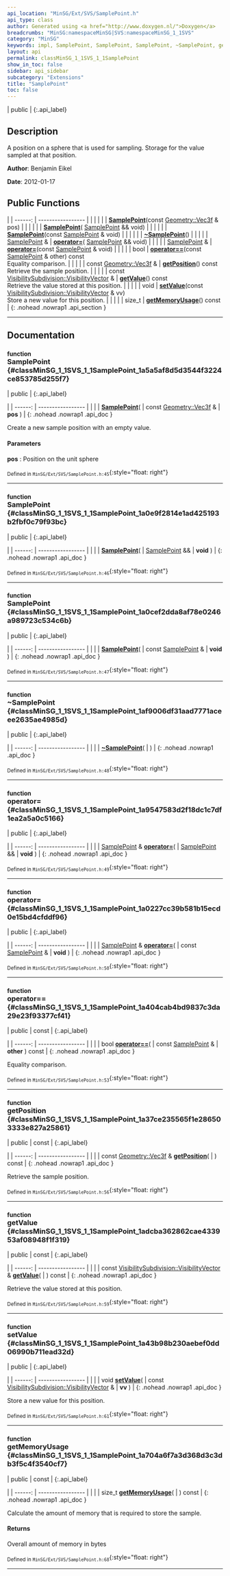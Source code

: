 ```yaml
---
api_location: "MinSG/Ext/SVS/SamplePoint.h"
api_type: class
author: Generated using <a href="http://www.doxygen.nl/">Doxygen</a>
breadcrumbs: "MinSG:namespaceMinSG|SVS:namespaceMinSG_1_1SVS"
category: "MinSG"
keywords: impl, SamplePoint, SamplePoint, SamplePoint, ~SamplePoint, getPosition, getValue, setValue, getMemoryUsage
layout: api
permalink: classMinSG_1_1SVS_1_1SamplePoint
show_in_toc: false
sidebar: api_sidebar
subcategory: "Extensions"
title: "SamplePoint"
toc: false
---
```


| public |
{:.api_label}

## Description



A position on a sphere that is used for sampling. Storage for the value sampled at that position.



**Author**: Benjamin Eikel



**Date**: 2012-01-17





## Public Functions

|
| ------: | ----------------- |
|  | |
|  | **[SamplePoint](#classMinSG_1_1SVS_1_1SamplePoint_1a5a5af8d5d3544f3224ce853785d255f7)**(const [Geometry::Vec3f](namespaceGeometry#namespaceGeometry_1a5b269b6a82917f18e344231ecf8e6566) & pos) |
|  | |
|  | **[SamplePoint](#classMinSG_1_1SVS_1_1SamplePoint_1a0e9f2814e1ad425193b2fbf0c79f93bc)**( [SamplePoint](classMinSG_1_1SVS_1_1SamplePoint) && void) |
|  | |
|  | **[SamplePoint](#classMinSG_1_1SVS_1_1SamplePoint_1a0cef2dda8af78e0246a989723c534c6b)**(const [SamplePoint](classMinSG_1_1SVS_1_1SamplePoint) & void) |
|  | |
|  | **[~SamplePoint](#classMinSG_1_1SVS_1_1SamplePoint_1af9006df31aad7771aceee2635ae4985d)**() |
|  | |
| [SamplePoint](classMinSG_1_1SVS_1_1SamplePoint) & | **[operator=](#classMinSG_1_1SVS_1_1SamplePoint_1a9547583d2f18dc1c7df1ea2a5a0c5166)**( [SamplePoint](classMinSG_1_1SVS_1_1SamplePoint) && void) |
|  | |
| [SamplePoint](classMinSG_1_1SVS_1_1SamplePoint) & | **[operator=](#classMinSG_1_1SVS_1_1SamplePoint_1a0227cc39b581b15ecd0e15bd4cfddf96)**(const [SamplePoint](classMinSG_1_1SVS_1_1SamplePoint) & void) |
|  | |
| bool | **[operator==](#classMinSG_1_1SVS_1_1SamplePoint_1a404cab4bd9837c3da29e23f93377cf41)**(const [SamplePoint](classMinSG_1_1SVS_1_1SamplePoint) & other) const <br/> Equality comparison. |
|  | |
| const [Geometry::Vec3f](namespaceGeometry#namespaceGeometry_1a5b269b6a82917f18e344231ecf8e6566) & | **[getPosition](#classMinSG_1_1SVS_1_1SamplePoint_1a37ce235565f1e286503333e827a25861)**() const <br/> Retrieve the sample position. |
|  | |
| const [VisibilitySubdivision::VisibilityVector](classMinSG_1_1VisibilitySubdivision_1_1VisibilityVector) & | **[getValue](#classMinSG_1_1SVS_1_1SamplePoint_1adcba362862cae433953af08948f1f319)**() const <br/> Retrieve the value stored at this position. |
|  | |
| void | **[setValue](#classMinSG_1_1SVS_1_1SamplePoint_1a43b98b230aebef0dd06990b711ead32d)**(const [VisibilitySubdivision::VisibilityVector](classMinSG_1_1VisibilitySubdivision_1_1VisibilityVector) & vv) <br/> Store a new value for this position. |
|  | |
| size_t | **[getMemoryUsage](#classMinSG_1_1SVS_1_1SamplePoint_1a704a6f7a3d368d3c3db3f5c4f3540cf7)**() const |
{: .nohead .nowrap1 .api_section }


-------------------------------------------------------------------

## Documentation

### <small>function</small><br/> SamplePoint {#classMinSG_1_1SVS_1_1SamplePoint_1a5a5af8d5d3544f3224ce853785d255f7}

| public |
{:.api_label}

|
| ------: | ----------------- |
|  |
|  **[SamplePoint](#classMinSG_1_1SVS_1_1SamplePoint_1a5a5af8d5d3544f3224ce853785d255f7)**( | const [Geometry::Vec3f](namespaceGeometry#namespaceGeometry_1a5b269b6a82917f18e344231ecf8e6566) & | **pos** ) |
{: .nohead .nowrap1 .api_doc }



Create a new sample position with an empty value.


#### Parameters
**pos**
:  Position on the unit sphere







<sub>Defined in `MinSG/Ext/SVS/SamplePoint.h:45`</sub>{:style="float: right"}

-------------------------------------------------------------------

### <small>function</small><br/> SamplePoint {#classMinSG_1_1SVS_1_1SamplePoint_1a0e9f2814e1ad425193b2fbf0c79f93bc}

| public |
{:.api_label}

|
| ------: | ----------------- |
|  |
|  **[SamplePoint](#classMinSG_1_1SVS_1_1SamplePoint_1a0e9f2814e1ad425193b2fbf0c79f93bc)**( |  [SamplePoint](classMinSG_1_1SVS_1_1SamplePoint) && | **void** ) |
{: .nohead .nowrap1 .api_doc }





<sub>Defined in `MinSG/Ext/SVS/SamplePoint.h:46`</sub>{:style="float: right"}

-------------------------------------------------------------------

### <small>function</small><br/> SamplePoint {#classMinSG_1_1SVS_1_1SamplePoint_1a0cef2dda8af78e0246a989723c534c6b}

| public |
{:.api_label}

|
| ------: | ----------------- |
|  |
|  **[SamplePoint](#classMinSG_1_1SVS_1_1SamplePoint_1a0cef2dda8af78e0246a989723c534c6b)**( | const [SamplePoint](classMinSG_1_1SVS_1_1SamplePoint) & | **void** ) |
{: .nohead .nowrap1 .api_doc }





<sub>Defined in `MinSG/Ext/SVS/SamplePoint.h:47`</sub>{:style="float: right"}

-------------------------------------------------------------------

### <small>function</small><br/> ~SamplePoint {#classMinSG_1_1SVS_1_1SamplePoint_1af9006df31aad7771aceee2635ae4985d}

| public |
{:.api_label}

|
| ------: | ----------------- |
|  |
|  **[~SamplePoint](#classMinSG_1_1SVS_1_1SamplePoint_1af9006df31aad7771aceee2635ae4985d)**( |  ) |
{: .nohead .nowrap1 .api_doc }





<sub>Defined in `MinSG/Ext/SVS/SamplePoint.h:48`</sub>{:style="float: right"}

-------------------------------------------------------------------

### <small>function</small><br/> operator= {#classMinSG_1_1SVS_1_1SamplePoint_1a9547583d2f18dc1c7df1ea2a5a0c5166}

| public |
{:.api_label}

|
| ------: | ----------------- |
|  |
| [SamplePoint](classMinSG_1_1SVS_1_1SamplePoint) & **[operator=](#classMinSG_1_1SVS_1_1SamplePoint_1a9547583d2f18dc1c7df1ea2a5a0c5166)**( |  [SamplePoint](classMinSG_1_1SVS_1_1SamplePoint) && | **void** ) |
{: .nohead .nowrap1 .api_doc }





<sub>Defined in `MinSG/Ext/SVS/SamplePoint.h:49`</sub>{:style="float: right"}

-------------------------------------------------------------------

### <small>function</small><br/> operator= {#classMinSG_1_1SVS_1_1SamplePoint_1a0227cc39b581b15ecd0e15bd4cfddf96}

| public |
{:.api_label}

|
| ------: | ----------------- |
|  |
| [SamplePoint](classMinSG_1_1SVS_1_1SamplePoint) & **[operator=](#classMinSG_1_1SVS_1_1SamplePoint_1a0227cc39b581b15ecd0e15bd4cfddf96)**( | const [SamplePoint](classMinSG_1_1SVS_1_1SamplePoint) & | **void** ) |
{: .nohead .nowrap1 .api_doc }





<sub>Defined in `MinSG/Ext/SVS/SamplePoint.h:50`</sub>{:style="float: right"}

-------------------------------------------------------------------

### <small>function</small><br/> operator== {#classMinSG_1_1SVS_1_1SamplePoint_1a404cab4bd9837c3da29e23f93377cf41}

| public | const |
{:.api_label}

|
| ------: | ----------------- |
|  |
| bool **[operator==](#classMinSG_1_1SVS_1_1SamplePoint_1a404cab4bd9837c3da29e23f93377cf41)**( | const [SamplePoint](classMinSG_1_1SVS_1_1SamplePoint) & | **other** ) const |
{: .nohead .nowrap1 .api_doc }

Equality comparison.





<sub>Defined in `MinSG/Ext/SVS/SamplePoint.h:53`</sub>{:style="float: right"}

-------------------------------------------------------------------

### <small>function</small><br/> getPosition {#classMinSG_1_1SVS_1_1SamplePoint_1a37ce235565f1e286503333e827a25861}

| public | const |
{:.api_label}

|
| ------: | ----------------- |
|  |
| const [Geometry::Vec3f](namespaceGeometry#namespaceGeometry_1a5b269b6a82917f18e344231ecf8e6566) & **[getPosition](#classMinSG_1_1SVS_1_1SamplePoint_1a37ce235565f1e286503333e827a25861)**( |  ) const |
{: .nohead .nowrap1 .api_doc }

Retrieve the sample position.





<sub>Defined in `MinSG/Ext/SVS/SamplePoint.h:56`</sub>{:style="float: right"}

-------------------------------------------------------------------

### <small>function</small><br/> getValue {#classMinSG_1_1SVS_1_1SamplePoint_1adcba362862cae433953af08948f1f319}

| public | const |
{:.api_label}

|
| ------: | ----------------- |
|  |
| const [VisibilitySubdivision::VisibilityVector](classMinSG_1_1VisibilitySubdivision_1_1VisibilityVector) & **[getValue](#classMinSG_1_1SVS_1_1SamplePoint_1adcba362862cae433953af08948f1f319)**( |  ) const |
{: .nohead .nowrap1 .api_doc }

Retrieve the value stored at this position.





<sub>Defined in `MinSG/Ext/SVS/SamplePoint.h:59`</sub>{:style="float: right"}

-------------------------------------------------------------------

### <small>function</small><br/> setValue {#classMinSG_1_1SVS_1_1SamplePoint_1a43b98b230aebef0dd06990b711ead32d}

| public |
{:.api_label}

|
| ------: | ----------------- |
|  |
| void **[setValue](#classMinSG_1_1SVS_1_1SamplePoint_1a43b98b230aebef0dd06990b711ead32d)**( | const [VisibilitySubdivision::VisibilityVector](classMinSG_1_1VisibilitySubdivision_1_1VisibilityVector) & | **vv** ) |
{: .nohead .nowrap1 .api_doc }

Store a new value for this position.





<sub>Defined in `MinSG/Ext/SVS/SamplePoint.h:61`</sub>{:style="float: right"}

-------------------------------------------------------------------

### <small>function</small><br/> getMemoryUsage {#classMinSG_1_1SVS_1_1SamplePoint_1a704a6f7a3d368d3c3db3f5c4f3540cf7}

| public | const |
{:.api_label}

|
| ------: | ----------------- |
|  |
| size_t **[getMemoryUsage](#classMinSG_1_1SVS_1_1SamplePoint_1a704a6f7a3d368d3c3db3f5c4f3540cf7)**( |  ) const |
{: .nohead .nowrap1 .api_doc }



Calculate the amount of memory that is required to store the sample.


#### Returns
Overall amount of memory in bytes





<sub>Defined in `MinSG/Ext/SVS/SamplePoint.h:68`</sub>{:style="float: right"}

-------------------------------------------------------------------

